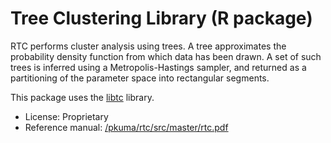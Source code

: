 Tree Clustering Library (R package)
===================================

RTC performs cluster analysis using trees. A tree approximates
the probability density function from which data has been drawn.
A set of such trees is inferred using a Metropolis-Hastings sampler,
and returned as a partitioning of the parameter space into rectangular segments.

This package uses the [libtc](https://bitbucket.org/pkuma/libtc) library.

* License: Proprietary
* Reference manual: [/pkuma/rtc/src/master/rtc.pdf](rtc.pdf)
